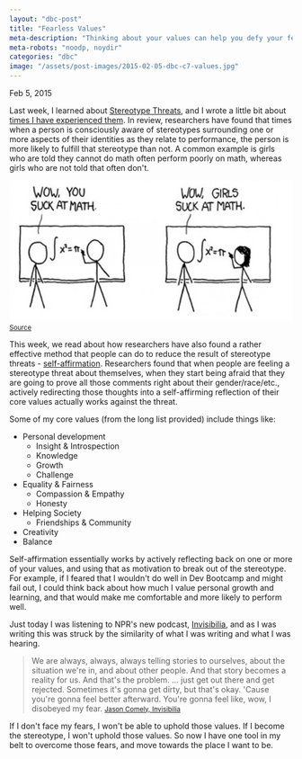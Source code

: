 ```yaml
---
layout: "dbc-post"
title: "Fearless Values"
meta-description: "Thinking about your values can help you defy your fear."
meta-robots: "noodp, noydir"
categories: "dbc"
image: "/assets/post-images/2015-02-05-dbc-c7-values.jpg"
---
```

<!-- <h4>Phase 0 Unit 2 Week 7 | Cultural Blog #7</h4>
<span class="meta">Feb 5, 2015</span>
<a href="http://jannypie.github.io/blog/c7-values.html" title="Read more">Read this blog post</a> -->
<span class="meta">Feb 5, 2015</span>
<section>
  <p>Last week, I learned about <a href="http://www.reducingstereotypethreat.org/definition.html" title="link to website">Stereotype Threats</a>, and I wrote a little bit about <a href="http://jannypie.github.io/dbc-c6-stereotype-threat/" title="stereotype threat blog post">times I have experienced them</a>. In review, researchers have found that times when a person is consciously aware of stereotypes surrounding one or more aspects of their identities as they relate to performance, the person is more likely to fulfill that stereotype than not. A common example is girls who are told they cannot do math often perform poorly on math, whereas girls who are not told that often don't.
  </p>
  <img src="/blog/dbc-blog-imgs/girls-are-good-at-math.png" alt="XKCD comic about girls stereotyped as bad at math"><small><a href="http://xkcd.com/385/" title="source of comic">Source</a></small>
  <p>This week, we read about how researchers have also found a rather effective method that people can do to reduce the result of stereotype threats - <a href="http://www.reducingstereotypethreat.org/reduce.html#encouragingself" title="link to explanation of self-affirmation">self-affirmation</a>. Researchers found that when people are feeling a stereotype threat about themselves, when they start being afraid that they are going to prove all those comments right about their gender/race/etc., actively redirecting those thoughts into a self-affirming reflection of their core values actually works against the threat.</p>
  <p>Some of my core values (from the long list provided) include things like:
    <ul>
      <li>Personal development
        <ul>
          <li>Insight &amp; Introspection</li>
          <li>Knowledge</li>
          <li>Growth</li>
          <li>Challenge</li>
        </ul>
      </li>
      <li>Equality &amp; Fairness
        <ul>
          <li>Compassion &amp; Empathy</li>
          <li>Honesty</li>
        </ul>
      </li>
      <li>Helping Society
        <ul>
          <li>Friendships &amp; Community</li>
        </ul>
      </li>
      <li>Creativity</li>
      <li>Balance</li>
    </ul>
  </p>
  <p>
    Self-affirmation essentially works by actively reflecting back on one or more of your values, and using that as motivation to break out of the stereotype. For example, if I feared that I wouldn't do well in Dev Bootcamp and might fail out, I could think back about how much I value personal growth and learning, and that would make me comfortable and more likely to perform well.
  </p>
  <p>Just today I was listening to NPR's new podcast, <a href="http://www.npr.org/programs/invisibilia/" title="Invisibilia by NPR website">Invisibilia</a>, and as I was writing this was struck by the similarity of what I was writing and what I was hearing.
  </p>
  <blockquote>
    We are always, always, always telling stories to ourselves, about the situation we're in, and about other people. And that story becomes a reality for us. And that's the problem.
    ... just get out there and get rejected. Sometimes it's gonna get dirty, but that's okay. 'Cause you're gonna feel better afterward. You're gonna feel like, wow, I disobeyed my fear.
    <small><a href="http://www.npr.org/2015/01/16/377519199/disappearing-fear" title="Invisibilia podcast episode on fear">Jason Comely, Invisibilia</a></small>
  </blockquote>
  <p>If I don't face my fears, I won't be able to uphold those values. If I become the stereotype, I won't uphold those values. So now I have one tool in my belt to overcome those fears, and move towards the place I want to be.</p>
</section>
